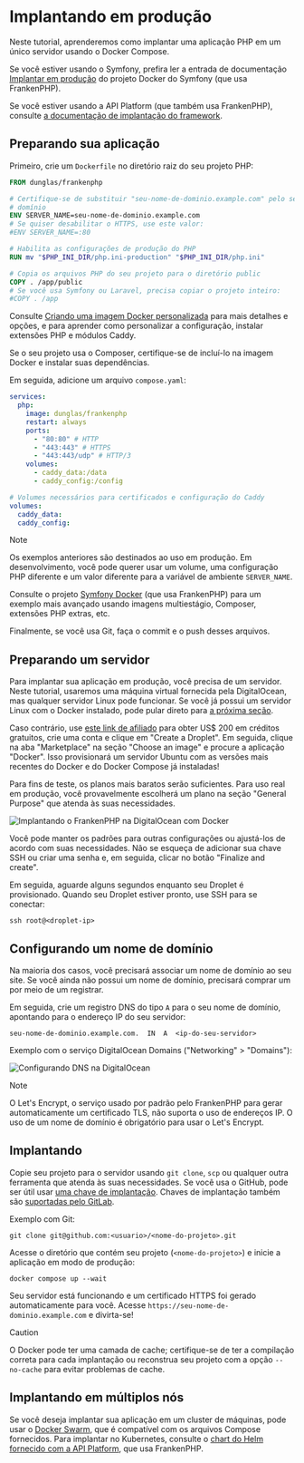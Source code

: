 <!--
[//]: # Copyright (c) 2022-present Kévin Dunglas.

[//]: # Documentation licensed under the MIT License.
[//]: # The original work was translated from English into Brazilian Portuguese.
[//]: # https://github.com/php/frankenphp/blob/main/LICENSE

source_url: https://github.com/php/frankenphp/blob/main/docs/production.md
revision: b2435183f4bda230db6cd60f2bc419bd51f3171c
status: review
-->

# Implantando em produção

Neste tutorial, aprenderemos como implantar uma aplicação PHP em um único
servidor usando o Docker Compose.

Se você estiver usando o Symfony, prefira ler a entrada de documentação
[Implantar em produção](https://github.com/dunglas/symfony-docker/blob/main/docs/production.md)
do projeto Docker do Symfony (que usa FrankenPHP).

Se você estiver usando a API Platform (que também usa FrankenPHP), consulte
[a documentação de implantação do framework](https://api-platform.com/docs/deployment/).

## Preparando sua aplicação

Primeiro, crie um `Dockerfile` no diretório raiz do seu projeto PHP:

```dockerfile
FROM dunglas/frankenphp

# Certifique-se de substituir "seu-nome-de-dominio.example.com" pelo seu nome de
# domínio
ENV SERVER_NAME=seu-nome-de-dominio.example.com
# Se quiser desabilitar o HTTPS, use este valor:
#ENV SERVER_NAME=:80

# Habilita as configurações de produção do PHP
RUN mv "$PHP_INI_DIR/php.ini-production" "$PHP_INI_DIR/php.ini"

# Copia os arquivos PHP do seu projeto para o diretório public
COPY . /app/public
# Se você usa Symfony ou Laravel, precisa copiar o projeto inteiro:
#COPY . /app
```

Consulte [Criando uma imagem Docker personalizada](docker.md) para mais detalhes
e opções, e para aprender como personalizar a configuração, instalar extensões
PHP e módulos Caddy.

Se o seu projeto usa o Composer, certifique-se de incluí-lo na imagem Docker e
instalar suas dependências.

Em seguida, adicione um arquivo `compose.yaml`:

```yaml
services:
  php:
    image: dunglas/frankenphp
    restart: always
    ports:
      - "80:80" # HTTP
      - "443:443" # HTTPS
      - "443:443/udp" # HTTP/3
    volumes:
      - caddy_data:/data
      - caddy_config:/config

# Volumes necessários para certificados e configuração do Caddy
volumes:
  caddy_data:
  caddy_config:
```

> [!NOTE]
>
> Os exemplos anteriores são destinados ao uso em produção.
> Em desenvolvimento, você pode querer usar um volume, uma configuração PHP
> diferente e um valor diferente para a variável de ambiente `SERVER_NAME`.
>
> Consulte o projeto [Symfony Docker](https://github.com/dunglas/symfony-docker)
> (que usa FrankenPHP) para um exemplo mais avançado usando imagens
> multiestágio, Composer, extensões PHP extras, etc.

Finalmente, se você usa Git, faça o commit e o push desses arquivos.

## Preparando um servidor

Para implantar sua aplicação em produção, você precisa de um servidor.
Neste tutorial, usaremos uma máquina virtual fornecida pela DigitalOcean, mas
qualquer servidor Linux pode funcionar.
Se você já possui um servidor Linux com o Docker instalado, pode pular direto
para [a próxima seção](#configurando-um-nome-de-domínio).

Caso contrário, use [este link de afiliado](https://m.do.co/c/5d8aabe3ab80) para
obter US$ 200 em créditos gratuitos, crie uma conta e clique em "Create a
Droplet".
Em seguida, clique na aba "Marketplace" na seção "Choose an image" e procure a
aplicação "Docker".
Isso provisionará um servidor Ubuntu com as versões mais recentes do Docker e do
Docker Compose já instaladas!

Para fins de teste, os planos mais baratos serão suficientes.
Para uso real em produção, você provavelmente escolherá um plano na seção
"General Purpose" que atenda às suas necessidades.

![Implantando o FrankenPHP na DigitalOcean com Docker](digitalocean-droplet.png)

Você pode manter os padrões para outras configurações ou ajustá-los de acordo
com suas necessidades.
Não se esqueça de adicionar sua chave SSH ou criar uma senha e, em seguida,
clicar no botão "Finalize and create".

Em seguida, aguarde alguns segundos enquanto seu Droplet é provisionado.
Quando seu Droplet estiver pronto, use SSH para se conectar:

```console
ssh root@<droplet-ip>
```

## Configurando um nome de domínio

Na maioria dos casos, você precisará associar um nome de domínio ao seu site.
Se você ainda não possui um nome de domínio, precisará comprar um por meio de um
registrar.

Em seguida, crie um registro DNS do tipo `A` para o seu nome de domínio,
apontando para o endereço IP do seu servidor:

```dns
seu-nome-de-dominio.example.com.  IN  A  <ip-do-seu-servidor>
```

Exemplo com o serviço DigitalOcean Domains ("Networking" > "Domains"):

![Configurando DNS na DigitalOcean](digitalocean-dns.png)

> [!NOTE]
>
> O Let's Encrypt, o serviço usado por padrão pelo FrankenPHP para gerar
> automaticamente um certificado TLS, não suporta o uso de endereços IP.
> O uso de um nome de domínio é obrigatório para usar o Let's Encrypt.

## Implantando

Copie seu projeto para o servidor usando `git clone`, `scp` ou qualquer outra
ferramenta que atenda às suas necessidades.
Se você usa o GitHub, pode ser útil usar
[uma chave de implantação](https://docs.github.com/en/free-pro-team@latest/developers/overview/managing-deploy-keys#deploy-keys).
Chaves de implantação também são [suportadas pelo GitLab](https://docs.gitlab.com/ee/user/project/deploy_keys/).

Exemplo com Git:

```console
git clone git@github.com:<usuario>/<nome-do-projeto>.git
```

Acesse o diretório que contém seu projeto (`<nome-do-projeto>`) e inicie a
aplicação em modo de produção:

```console
docker compose up --wait
```

Seu servidor está funcionando e um certificado HTTPS foi gerado automaticamente
para você.
Acesse `https://seu-nome-de-dominio.example.com` e divirta-se!

> [!CAUTION]
>
> O Docker pode ter uma camada de cache; certifique-se de ter a compilação
> correta para cada implantação ou reconstrua seu projeto com a opção
> `--no-cache` para evitar problemas de cache.

## Implantando em múltiplos nós

Se você deseja implantar sua aplicação em um cluster de máquinas, pode usar o
[Docker Swarm](https://docs.docker.com/engine/swarm/stack-deploy/), que é
compatível com os arquivos Compose fornecidos.
Para implantar no Kubernetes, consulte o
[chart do Helm fornecido com a API Platform](https://api-platform.com/docs/deployment/kubernetes/),
que usa FrankenPHP.
